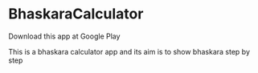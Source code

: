 # BhaskaraCalculator
Download this app at Google Play

This is a bhaskara calculator app and its aim is to show bhaskara step by step

